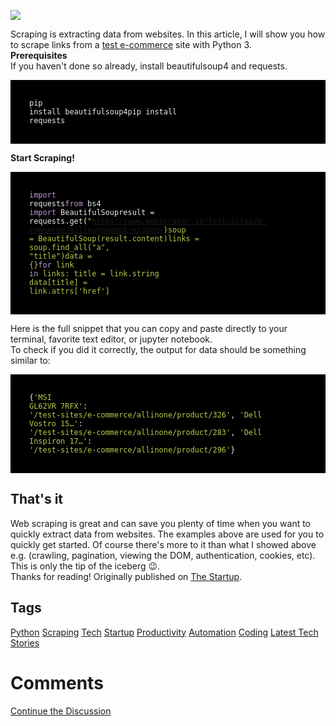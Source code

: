 <img src="https://hackernoon.com/drafts/891wm32rr.png">                    <div class="paragraph">Scraping is extracting data from websites. In this article, I will show you how to scrape links from a <a href="https://www.webscraper.io/test-sites/e-commerce/allinone">test e-commerce</a> site with Python 3.</div><div class="paragraph"><strong>Prerequisites</strong></div><div class="paragraph">If you haven&apos;t done so already, install beautifulsoup4 and requests.</div><div class="code-container"><pre style="display:block;overflow-x:auto;background:black;color:#eaeaea;padding:30px"><code>pip install beautifulsoup4pip install requests</code></pre></div><div class="paragraph"><strong>Start Scraping!</strong></div><div class="code-container"><pre style="display:block;overflow-x:auto;background:black;color:#eaeaea;padding:30px"><code><span style="color:#c397d8">import</span> requests<span style="color:#c397d8">from</span> bs4 <span style="color:#c397d8">import</span> BeautifulSoupresult = requests.get(<span style="color:#b9ca4a">&quot;https://www.webscraper.io/test-sites/e-commerce/allinone&quot;</span>)soup = BeautifulSoup(result.content)links = soup.find_all(<span style="color:#b9ca4a">&quot;a&quot;</span>, <span style="color:#b9ca4a">&quot;title&quot;</span>)data = {}<span style="color:#c397d8">for</span> link <span style="color:#c397d8">in</span> links:    title = link.string    data[title] = link.attrs[<span style="color:#b9ca4a">&apos;href&apos;</span>]</code></pre></div><div class="paragraph">Here is the <a href="https://gist.github.com/songthamtung/172c13f87cdacdbfe2270c011cb13622"></a>full snippet that you can copy and paste directly to your terminal, favorite text editor, or jupyter notebook.</div><div class="paragraph">To check if you did it correctly, the output for data should be something similar to:</div><div class="code-container"><pre style="display:block;overflow-x:auto;background:black;color:#eaeaea;padding:30px"><code>{<span style="color:#b9ca4a">&apos;MSI GL62VR 7RFX&apos;</span>: <span style="color:#b9ca4a">&apos;/test-sites/e-commerce/allinone/product/326&apos;</span>,&#xA0;<span style="color:#b9ca4a">&apos;Dell Vostro 15&#x2026;&apos;</span>: <span style="color:#b9ca4a">&apos;/test-sites/e-commerce/allinone/product/283&apos;</span>,&#xA0;<span style="color:#b9ca4a">&apos;Dell Inspiron 17&#x2026;&apos;</span>: <span style="color:#b9ca4a">&apos;/test-sites/e-commerce/allinone/product/296&apos;</span>}</code></pre></div><h2><strong>That&apos;s it</strong></h2><div class="paragraph">Web scraping is great and can save you plenty of time when you want to quickly extract data from websites. The examples above are used for you to quickly get started. Of course there&apos;s more to it than what I showed above e.g. (crawling, pagination, viewing the DOM, authentication, cookies, etc). This is only the tip of the iceberg &#x1F609;.</div><div class="paragraph">Thanks for reading! Originally published on <a href="https://medium.com/swlh/how-to-scrape-with-python-9784030dca67">The Startup</a>.</div>                    <h2 class="tags-header">Tags</h2>          <div class="archive-tags">                                                <a class="tag" href="https://hackernoon.com/tagged/python">Python</a>                                                <a class="tag" href="https://hackernoon.com/tagged/scraping">Scraping</a>                                                <a class="tag" href="https://hackernoon.com/tagged/tech">Tech</a>                                                <a class="tag" href="https://hackernoon.com/tagged/startup">Startup</a>                                                <a class="tag" href="https://hackernoon.com/tagged/productivity">Productivity</a>                                                <a class="tag" href="https://hackernoon.com/tagged/automation">Automation</a>                                                <a class="tag" href="https://hackernoon.com/tagged/coding">Coding</a>                                                <a class="tag" href="https://hackernoon.com/tagged/latest-tech-stories">Latest Tech Stories</a>                      </div>                              <div class="divider-title comments">            <div class="divider"></div>            <h1 class="more-heading">Comments</h1>            <div class="divider"></div>          </div>          <div class="comments">                                              </div>                              <div class="twitter-discussion">            <a target="_blank" href="https://community.hackernoon.com/t/14365">Continue the Discussion <i class="fas fa-comments-alt"></i></a>          </div>